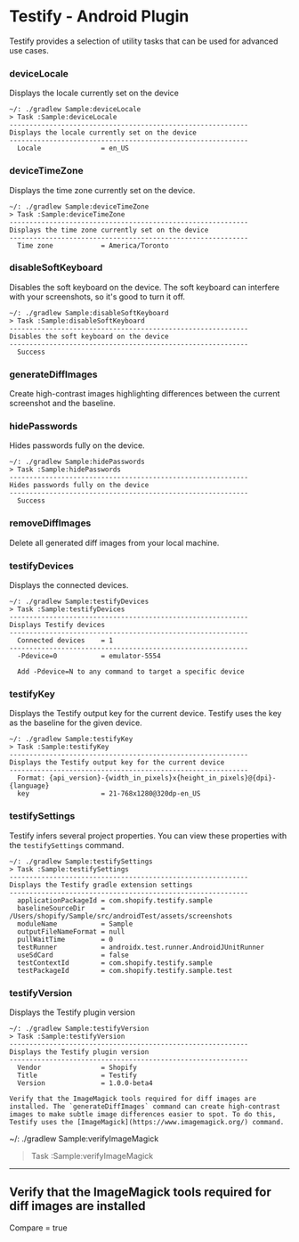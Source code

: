 # Testify - Android Plugin

Testify provides a selection of utility tasks that can be used for advanced use cases.

### deviceLocale

Displays the locale currently set on the device

```
~/: ./gradlew Sample:deviceLocale
> Task :Sample:deviceLocale
------------------------------------------------------------
Displays the locale currently set on the device
------------------------------------------------------------
  Locale               = en_US
```

### deviceTimeZone

Displays the time zone currently set on the device.

```
~/: ./gradlew Sample:deviceTimeZone
> Task :Sample:deviceTimeZone
------------------------------------------------------------
Displays the time zone currently set on the device
------------------------------------------------------------
  Time zone            = America/Toronto
```

### disableSoftKeyboard

Disables the soft keyboard on the device. The soft keyboard can interfere with your screenshots, so it's good to turn it off.

```
~/: ./gradlew Sample:disableSoftKeyboard
> Task :Sample:disableSoftKeyboard
------------------------------------------------------------
Disables the soft keyboard on the device
------------------------------------------------------------
  Success

```

### generateDiffImages

Create high-contrast images highlighting differences between the current screenshot and the baseline.

### hidePasswords

Hides passwords fully on the device.

```
~/: ./gradlew Sample:hidePasswords
> Task :Sample:hidePasswords
------------------------------------------------------------
Hides passwords fully on the device
------------------------------------------------------------
  Success
```

### removeDiffImages

Delete all generated diff images from your local machine.

### testifyDevices

Displays the connected devices.

```
~/: ./gradlew Sample:testifyDevices
> Task :Sample:testifyDevices
------------------------------------------------------------
Displays Testify devices
------------------------------------------------------------
  Connected devices    = 1
------------------------------------------------------------
  -Pdevice=0           = emulator-5554

  Add -Pdevice=N to any command to target a specific device
```

### testifyKey

Displays the Testify output key for the current device. Testify uses the key as the baseline for the given device.

```
~/: ./gradlew Sample:testifyKey
> Task :Sample:testifyKey
------------------------------------------------------------
Displays the Testify output key for the current device
------------------------------------------------------------
  Format: {api_version}-{width_in_pixels}x{height_in_pixels}@{dpi}-{language}
  key                  = 21-768x1280@320dp-en_US
```

### testifySettings

Testify infers several project properties. You can view these properties with the `testifySettings` command.

```
~/: ./gradlew Sample:testifySettings
> Task :Sample:testifySettings
------------------------------------------------------------
Displays the Testify gradle extension settings
------------------------------------------------------------
  applicationPackageId = com.shopify.testify.sample
  baselineSourceDir    = /Users/shopify/Sample/src/androidTest/assets/screenshots
  moduleName           = Sample
  outputFileNameFormat = null
  pullWaitTime         = 0
  testRunner           = androidx.test.runner.AndroidJUnitRunner
  useSdCard            = false
  testContextId        = com.shopify.testify.sample
  testPackageId        = com.shopify.testify.sample.test
```

### testifyVersion

Displays the Testify plugin version

```
~/: ./gradlew Sample:testifyVersion
> Task :Sample:testifyVersion
------------------------------------------------------------
Displays the Testify plugin version
------------------------------------------------------------
  Vendor               = Shopify
  Title                = Testify
  Version              = 1.0.0-beta4

Verify that the ImageMagick tools required for diff images are installed. The `generateDiffImages` command can create high-contrast images to make subtle image differences easier to spot. To do this, Testify uses the [ImageMagick](https://www.imagemagick.org/) command.

```
~/: ./gradlew Sample:verifyImageMagick
> Task :Sample:verifyImageMagick
------------------------------------------------------------
Verify that the ImageMagick tools required for diff images are installed
------------------------------------------------------------
  Compare               = true
```